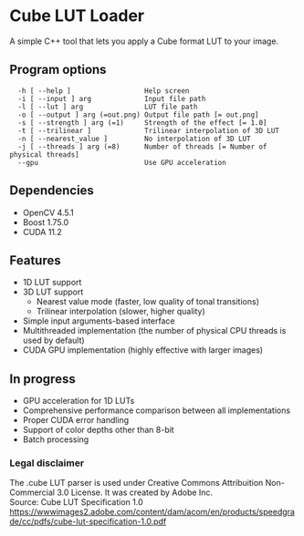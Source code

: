 # Cube LUT Loader
A simple C++ tool that lets you apply a Cube format LUT to your image.

## Program options
```
  -h [ --help ]                  Help screen
  -i [ --input ] arg             Input file path
  -l [ --lut ] arg               LUT file path
  -o [ --output ] arg (=out.png) Output file path [= out.png]
  -s [ --strength ] arg (=1)     Strength of the effect [= 1.0]
  -t [ --trilinear ]             Trilinear interpolation of 3D LUT
  -n [ --nearest_value ]         No interpolation of 3D LUT
  -j [ --threads ] arg (=8)      Number of threads [= Number of physical threads]
  --gpu                          Use GPU acceleration
```

## Dependencies
- OpenCV 4.5.1
- Boost 1.75.0
- CUDA 11.2

## Features
- 1D LUT support
- 3D LUT support
    - Nearest value mode (faster, low quality of tonal transitions)
    - Trilinear interpolation (slower, higher quality)
- Simple input arguments-based interface
- Multithreaded implementation (the number of physical CPU threads is used by default)
- CUDA GPU implementation (highly effective with larger images)

## In progress
- GPU acceleration for 1D LUTs
- Comprehensive performance comparison between all implementations
- Proper CUDA error handling
- Support of color depths other than 8-bit
- Batch processing

### Legal disclaimer
The .cube LUT parser is used under Creative Commons Attribuition Non-Commercial 3.0 License.
It was created by Adobe Inc.  
Source: Cube LUT Specification 1.0  
https://wwwimages2.adobe.com/content/dam/acom/en/products/speedgrade/cc/pdfs/cube-lut-specification-1.0.pdf
